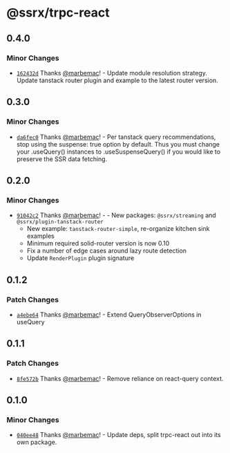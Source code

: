 # @ssrx/trpc-react

## 0.4.0

### Minor Changes

- [`162432d`](https://github.com/marbemac/ssrx/commit/162432d8e333c8fa5d8fdf17956c20dd5bef01cb) Thanks
  [@marbemac](https://github.com/marbemac)! - Update module resolution strategy. Update tanstack router plugin and
  example to the latest router version.

## 0.3.0

### Minor Changes

- [`da6fec0`](https://github.com/marbemac/ssrx/commit/da6fec0fd261b56796e6665af0efbf884ac7e476) Thanks
  [@marbemac](https://github.com/marbemac)! - Per tanstack query recommendations, stop using the suspense: true option
  by default. Thus you must change your .useQuery() instances to .useSuspenseQuery() if you would like to preserve the
  SSR data fetching.

## 0.2.0

### Minor Changes

- [`91042c2`](https://github.com/marbemac/ssrx/commit/91042c2512c828d942c2e5c2e2fce16dbc0ded67) Thanks
  [@marbemac](https://github.com/marbemac)! - - New packages: `@ssrx/streaming` and `@ssrx/plugin-tanstack-router`
  - New example: `tanstack-router-simple`, re-organize kitchen sink examples
  - Minimum required solid-router version is now 0.10
  - Fix a number of edge cases around lazy route detection
  - Update `RenderPlugin` plugin signature

## 0.1.2

### Patch Changes

- [`a4ebe64`](https://github.com/marbemac/ssrx/commit/a4ebe64d5b8f8c5e62182b3224dd36c4c73ba2b1) Thanks
  [@marbemac](https://github.com/marbemac)! - Extend QueryObserverOptions in useQuery

## 0.1.1

### Patch Changes

- [`8fe572b`](https://github.com/marbemac/ssrx/commit/8fe572b87f0bf2f86d51933f97118beeec44413b) Thanks
  [@marbemac](https://github.com/marbemac)! - Remove reliance on react-query context.

## 0.1.0

### Minor Changes

- [`040ee48`](https://github.com/marbemac/ssrx/commit/040ee4869cf7fa5bb12cbb711be9d47d3d539c29) Thanks
  [@marbemac](https://github.com/marbemac)! - Update deps, split trpc-react out into its own package.
